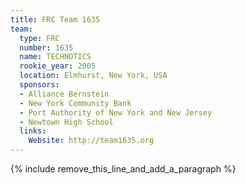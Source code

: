 ```yaml
---
title: FRC Team 1635
team:
  type: FRC
  number: 1635
  name: TECHNOTICS
  rookie_year: 2005
  location: Elmhurst, New York, USA
  sponsors:
  - Alliance Bernstein
  - New York Community Bank
  - Port Authority of New York and New Jersey
  - Newtown High School
  links:
    Website: http://team1635.org
---
```


{% include remove_this_line_and_add_a_paragraph %}